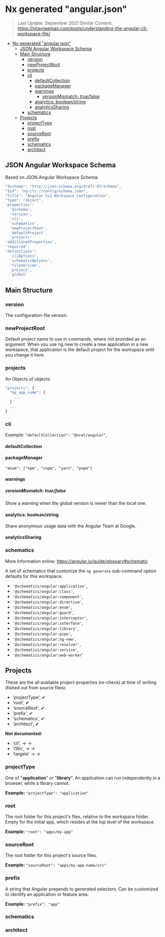 # Nx generated "angular.json"

> Last Update: September 2021
> Similar Content: <https://nitayneeman.com/posts/understanding-the-angular-cli-workspace-file/>

<!-- prettier-ignore-start -->

<!-- @import "[TOC]" {cmd="toc" depthFrom=1 depthTo=6 orderedList=false} -->

<!-- code_chunk_output -->

- [Nx generated "angular.json"](#nx-generated-angularjson)
  - [JSON Angular Workspace Schema](#json-angular-workspace-schema)
  - [Main Structure](#main-structure)
    - [version](#version)
    - [newProjectRoot](#newprojectroot)
    - [projects](#projects)
    - [cli](#cli)
      - [defaultCollection](#defaultcollection)
      - [packageManager](#packagemanager)
      - [warnings](#warnings)
        - [versionMismatch: true/false](#versionmismatch-truefalse)
      - [analytics: boolean/string](#analytics-booleanstring)
      - [analyticsSharing](#analyticssharing)
    - [schematics](#schematics)
  - [Projects](#projects-1)
    - [projectType](#projecttype)
    - [root](#root)
    - [sourceRoot](#sourceroot)
    - [prefix](#prefix)
    - [schematics](#schematics-1)
    - [architect](#architect)

<!-- /code_chunk_output -->

<!-- prettier-ignore-end -->

## JSON Angular Workspace Schema

Based on JSON Angular Workspace Schema:

```js
"$schema": "http://json-schema.org/draft-07/schema",
"$id": "ng-cli://config/schema.json",
"title": "Angular CLI Workspace Configuration",
"type": "object",
'properties':
  '$schema',
  'version',
  'cli',
  'schematics',
  'newProjectRoot',
  'defaultProject',
  'projects'
'additionalProperties',
'required',
'definitions':
  'cliOptions',
  'schematicOptions',
  'fileVersion',
  'project',
  'global'
```

## Main Structure

### version

The configuration-file version.

### newProjectRoot

Default project name to use in commands, where not provided as an argument. When you use ng new to create a new application in a new workspace, that application is the default project for the workspace until you change it here.

### projects

An Objects of objects:

```js
"projects": {
  "my_app_name": {
    ...
  }
  ...
}
```

### cli

Example: `"defaultCollection": "@nrwl/angular"`,

#### defaultCollection

#### packageManager

`"enum": ["npm", "cnpm", "yarn", "pnpm"]`

#### warnings

##### versionMismatch: true/false

Show a warning when the global version is newer than the local one.

#### analytics: boolean/string

Share anonymous usage data with the Angular Team at Google.

#### analyticsSharing

### schematics

More Information online: <https://angular.io/guide/glossary#schematic>

A set of schematics that customize the `ng generate` sub-command option defaults for this workspace.

- `'@schematics/angular:application'`,
- `'@schematics/angular:class'`,
- `'@schematics/angular:component'`,
- `'@schematics/angular:directive'`,
- `'@schematics/angular:enum'`,
- `'@schematics/angular:guard'`,
- `'@schematics/angular:interceptor'`,
- `'@schematics/angular:interface'`,
- `'@schematics/angular:library'`,
- `'@schematics/angular:pipe'`,
- `'@schematics/angular:ng-new'`,
- `'@schematics/angular:resolver'`,
- `'@schematics/angular:service'`,
- `'@schematics/angular:web-worker`'

## Projects

These are the all available project-properties (re-check) at time of writing (fished out from source files):

- 'projectType', &#10004;
- 'root', &#10004;
- 'sourceRoot', &#10004;
- 'prefix', &#10004;
- 'schematics', &#10004;
- 'architect', &#10004;

**Not documented:**

- 'cli', &rarr; &rarr;
- 'i18n', &rarr; &rarr;
- 'targets' &rarr; &rarr;

### projectType

One of "**application**" or "**library**". An application can run independently in a browser, while a library cannot.

**Example:** `"projectType": "application"`

### root

The root folder for this project's files, relative to the workspace folder. Empty for the initial app, which resides at the top level of the workspace.

**Example:** `"root": "apps/my-app"`

### sourceRoot

The root folder for this project's source files.

**Example:** `"sourceRoot": "apps/my-app-name/src"`

### prefix

A string that Angular prepends to generated selectors. Can be customized to identify an application or feature area.

**Example:** `"prefix": "app"`

### schematics

### architect
